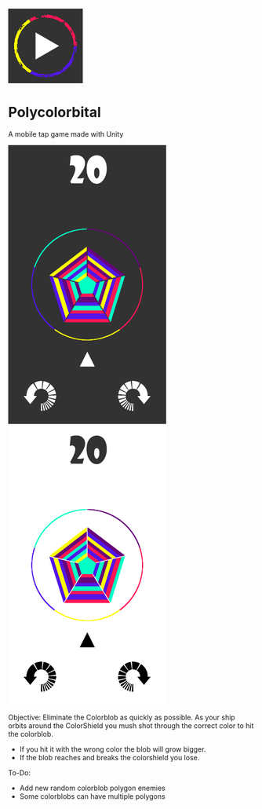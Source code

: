 
![Game Dev logoIcon](screenshots/icon.png "Logo")

# Polycolorbital
A mobile tap game made with Unity

<img src="screenshots/preview_b.png" width="322" alt="Dark theme"> <img src="screenshots/preview_w.png" width="322" alt="Light theme">

Objective: Eliminate the Colorblob as quickly as possible.
As your ship orbits around the ColorShield you mush shot through the correct color to hit the colorblob. 
- If you hit it with the wrong color the blob will grow bigger. 
- If the blob reaches and breaks the colorshield you lose.

To-Do: 
- Add new random colorblob polygon enemies
- Some colorblobs can have multiple polygons
